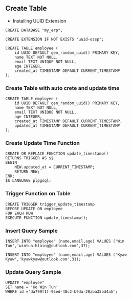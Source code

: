 ## Create Table

- Installing UUID Extension

```
CREATE DATABASE "my_erp";
```
```
CREATE EXTENSION IF NOT EXISTS "uuid-ossp";
```
```
CREATE TABLE employee (
    id UUID DEFAULT gen_random_uuid() PRIMARY KEY,
    name TEXT NOT NULL,
    email TEXT UNIQUE NOT NULL,
    age INTEGER,
    created_at TIMESTAMP DEFAULT CURRENT_TIMESTAMP
);

```
### Create Table with auto crete and update time
```
CREATE TABLE employee (
    id UUID DEFAULT gen_random_uuid() PRIMARY KEY,
    name TEXT NOT NULL,
    email TEXT UNIQUE NOT NULL,
    age INTEGER,
    created_at TIMESTAMP DEFAULT CURRENT_TIMESTAMP,
    updated_at TIMESTAMP DEFAULT CURRENT_TIMESTAMP
);
```
### Create Update Time Function
```
CREATE OR REPLACE FUNCTION update_timestamp()
RETURNS TRIGGER AS $$
BEGIN
    NEW.updated_at = CURRENT_TIMESTAMP;
    RETURN NEW;
END;
$$ LANGUAGE plpgsql;
```
### Trigger Function on Table
```
CREATE TRIGGER trigger_update_timestamp
BEFORE UPDATE ON employee
FOR EACH ROW
EXECUTE FUNCTION update_timestamp();

```
### Insert Query Sample
```
INSERT INTO "employee" (name,email,age) VALUES ('Win Tun','wintun.hlaing@outlook.com',37);
```
```
INSERT INTO "employee" (name,email,age) VALUES ('Kyaw Kyaw','kyawkyaw@outlook.com',31);
```

### Update Query Sample
```
UPDATE "employee"
SET name = 'Ko Win Tun'
WHERE id ='da799f1f-95ed-48c2-b9da-28aba35bd4a5';
```
